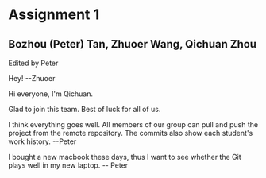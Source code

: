 # Assignment 1

## Bozhou (Peter) Tan, Zhuoer Wang, Qichuan Zhou

Edited by Peter

Hey! --Zhuoer

Hi everyone, I'm Qichuan. 

Glad to join this team. Best of luck for all of us.

I think everything goes well. All members of our group can pull and push the project from the remote repository. The commits also show each student's work history.  --Peter

I bought a new macbook these days, thus I want to see whether the Git plays well in my new laptop. -- Peter